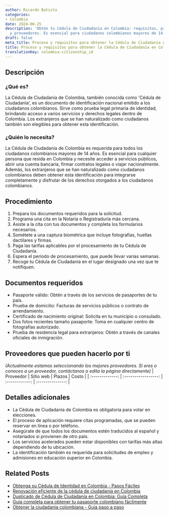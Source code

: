 ```yaml
---
author: Ricardo Batista
categories:
- Colombia
date: 2024-06-25
description: 'Obtén tu Cédula de Ciudadanía en Colombia: requisitos, procedimiento
  y proveedores. Es esencial para ciudadanos colombianos mayores de 14 años y naturalizados.'
draft: false
meta_title: Proceso y requisitos para obtener la Cédula de Ciudadanía en Colombia
title: Proceso y requisitos para obtener la Cédula de Ciudadanía en Colombia
translationKey: colombia-citizenship_id
---
```



## Descripción
### ¿Qué es?
La Cédula de Ciudadanía de Colombia, también conocida como 'Cédula de Ciudadanía', es un documento de identificación nacional emitido a los ciudadanos colombianos. Sirve como prueba legal primaria de identidad, brindando acceso a varios servicios y derechos legales dentro de Colombia. Los extranjeros que se han naturalizado como ciudadanos también son elegibles para obtener esta identificación.

### ¿Quién lo necesita?
La Cédula de Ciudadanía de Colombia es requerida para todos los ciudadanos colombianos mayores de 14 años. Es esencial para cualquier persona que resida en Colombia y necesite acceder a servicios públicos, abrir una cuenta bancaria, firmar contratos legales o viajar nacionalmente. Además, los extranjeros que se han naturalizado como ciudadanos colombianos deben obtener esta identificación para integrarse completamente y disfrutar de los derechos otorgados a los ciudadanos colombianos.

## Procedimiento

1. Prepara los documentos requeridos para la solicitud.
2. Programa una cita en la Notaría o Registraduría más cercana.
3. Asiste a la cita con tus documentos y completa los formularios necesarios.
4. Sométete a una captura biométrica que incluye fotografías, huellas dactilares y firmas.
5. Paga las tarifas aplicables por el procesamiento de tu Cédula de Ciudadanía.
6. Espera el período de procesamiento, que puede llevar varias semanas.
7. Recoge tu Cédula de Ciudadanía en el lugar designado una vez que te notifiquen.

## Documentos requeridos

- Pasaporte válido: Obtén a través de los servicios de pasaportes de tu país.
- Prueba de domicilio: Facturas de servicios públicos o contrato de arrendamiento.
- Certificado de nacimiento original: Solicita en tu municipio o consulado.
- Dos fotos recientes tamaño pasaporte: Toma en cualquier centro de fotografías autorizado.
- Prueba de residencia legal para extranjeros: Obtén a través de canales oficiales de inmigración.

## Proveedores que pueden hacerlo por ti
_(Actualmente estamos seleccionando los mejores proveedores. Si eres o conoces a un proveedor, contáctanos o edita la página directamente)_
| Proveedor       |      Sitio web      |      Plazos     |       Costo      |
| :-------------: | :-----------------: |  :------------: | :--------------: |

## Detalles adicionales

- La Cédula de Ciudadanía de Colombia es obligatoria para votar en elecciones.
- El proceso de aplicación requiere citas programadas, que se pueden reservar en línea o por teléfono.
- Asegúrate de que todos los documentos estén traducidos al español y notariados si provienen de otro país.
- Los servicios acelerados pueden estar disponibles con tarifas más altas dependiendo de tu ubicación.
- La identificación también es requerida para solicitudes de empleo y admisiones en educación superior en Colombia.


## Related Posts

- [Obtenga su Cédula de Identidad en Colombia - Pasos Fáciles](https://tramitit.com/es/guides/colombia/expedición_de_tarjeta_de_identidad/)
- [Renovación eficiente de la cédula de ciudadanía en Colombia](https://tramitit.com/es/guides/colombia/renovación_de_cédula_de_ciudadanía/)
- [Duplicado de Cédula de Ciudadanía en Colombia: Guía Completa](https://tramitit.com/es/guides/colombia/solicitud_de_duplicado_de_cédula_de_ciudadanía/)
- [Guía completa para obtener tu pasaporte colombiano fácilmente](https://tramitit.com/es/guides/colombia/pasaporte_colombiano/)
- [Obtener la ciudadanía colombiana - Guía paso a paso](https://tramitit.com/es/guides/colombia/solicitud_de_nacionalidad/)